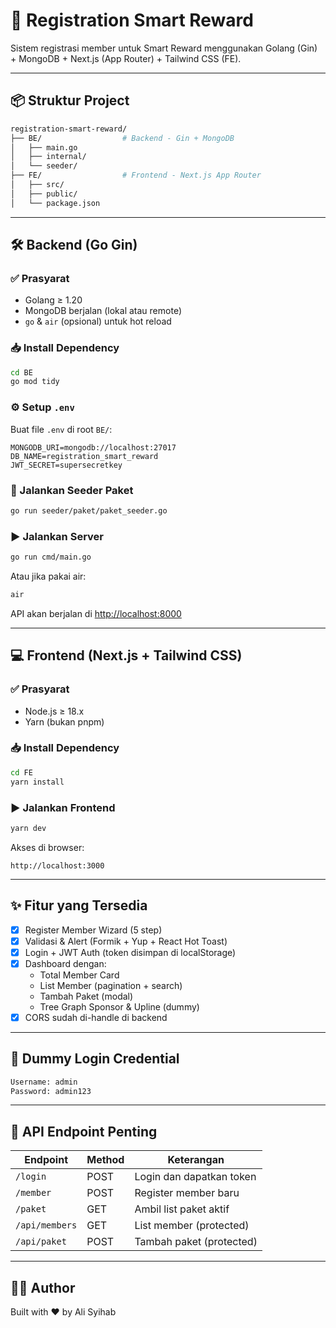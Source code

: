 
# 🚀 Registration Smart Reward

Sistem registrasi member untuk Smart Reward menggunakan Golang (Gin) + MongoDB + Next.js (App Router) + Tailwind CSS (FE).

---

## 📦 Struktur Project

```bash
registration-smart-reward/
├── BE/                  # Backend - Gin + MongoDB
│   ├── main.go
│   ├── internal/
│   └── seeder/
├── FE/                  # Frontend - Next.js App Router
│   ├── src/
│   ├── public/
│   └── package.json
```

---

## 🛠️ Backend (Go Gin)

### ✅ Prasyarat
- Golang ≥ 1.20
- MongoDB berjalan (lokal atau remote)
- `go` & `air` (opsional) untuk hot reload

### 📥 Install Dependency
```bash
cd BE
go mod tidy
```

### ⚙️ Setup `.env`
Buat file `.env` di root `BE/`:

```env
MONGODB_URI=mongodb://localhost:27017
DB_NAME=registration_smart_reward
JWT_SECRET=supersecretkey
```

### 🌱 Jalankan Seeder Paket
```bash
go run seeder/paket/paket_seeder.go
```

### ▶️ Jalankan Server
```bash
go run cmd/main.go
```

Atau jika pakai air:
```bash
air
```

API akan berjalan di <http://localhost:8000>

---

## 💻 Frontend (Next.js + Tailwind CSS)

### ✅ Prasyarat
- Node.js ≥ 18.x
- Yarn (bukan pnpm)

### 📥 Install Dependency
```bash
cd FE
yarn install
```

### ▶️ Jalankan Frontend
```bash
yarn dev
```

Akses di browser:
```
http://localhost:3000
```

---

## ✨ Fitur yang Tersedia

- [x] Register Member Wizard (5 step)
- [x] Validasi & Alert (Formik + Yup + React Hot Toast)
- [x] Login + JWT Auth (token disimpan di localStorage)
- [x] Dashboard dengan:
  - Total Member Card
  - List Member (pagination + search)
  - Tambah Paket (modal)
  - Tree Graph Sponsor & Upline (dummy)
- [x] CORS sudah di-handle di backend

---

## 🧪 Dummy Login Credential

```bash
Username: admin
Password: admin123
```

---

## 📮 API Endpoint Penting

| Endpoint            | Method | Keterangan              |
|---------------------|--------|--------------------------|
| `/login`            | POST   | Login dan dapatkan token |
| `/member`           | POST   | Register member baru     |
| `/paket`            | GET    | Ambil list paket aktif   |
| `/api/members`      | GET    | List member (protected)  |
| `/api/paket`        | POST   | Tambah paket (protected) |

---

## 👨‍💻 Author
Built with ❤️ by Ali Syihab
